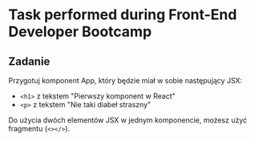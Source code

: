 # Task performed during Front-End Developer Bootcamp
## Zadanie

Przygotuj komponent App, który będzie miał w sobie następujący JSX:

- `<h1>` z tekstem "Pierwszy komponent w React"
- `<p>` z tekstem "Nie taki diabeł straszny"

Do użycia dwóch elementów JSX w jednym komponencie, możesz użyć fragmentu (`<></>`).
